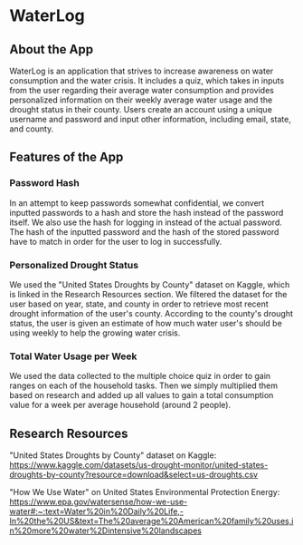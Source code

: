 # WaterLog

## About the App
WaterLog is an application that strives to increase awareness on water consumption and the water crisis. It includes a
quiz, which takes in inputs from the user regarding their average water consumption and provides personalized
information on their weekly average water usage and the drought status in their county. Users create an account using
a unique username and password and input other information, including email, state, and county.

## Features of the App
### Password Hash
In an attempt to keep passwords somewhat confidential, we convert inputted passwords to a hash and store the hash
instead of the password itself. We also use the hash for logging in instead of the actual password. The hash of the
inputted password and the hash of the stored password have to match in order for the user to log in successfully.

### Personalized Drought Status
We used the "United States Droughts by County" dataset on Kaggle, which is linked in the Research Resources section.
We filtered the dataset for the user based on year, state, and county in order to retrieve most recent drought
information of the user's county. According to the county's drought status, the user is given an estimate of how
much water user's should be using weekly to help the growing water crisis.

### Total Water Usage per Week
We used the data collected to the multiple choice quiz in order to gain ranges on each of the household tasks. Then we
simply multiplied them based on research and added up all values to gain a total consumption value for a week per
average household (around 2 people).

## Research Resources
"United States Droughts by County" dataset on Kaggle:
https://www.kaggle.com/datasets/us-drought-monitor/united-states-droughts-by-county?resource=download&select=us-droughts.csv

"How We Use Water" on United States Environmental Protection Energy:
https://www.epa.gov/watersense/how-we-use-water#:~:text=Water%20in%20Daily%20Life,-In%20the%20US&text=The%20average%20American%20family%20uses,in%20more%20water%2Dintensive%20landscapes